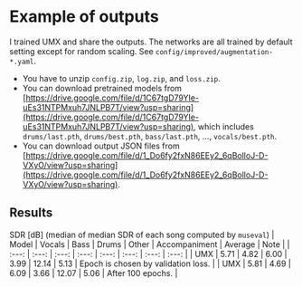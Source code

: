 # Example of outputs
I trained UMX and share the outputs. The networks are all trained by default setting except for random scaling. See `config/improved/augmentation-*.yaml`.
- You have to unzip `config.zip`, `log.zip`, and `loss.zip`.
- You can download pretrained models from [https://drive.google.com/file/d/1C67tgD79YIe-uEs31NTPMxuh7JNLPB7T/view?usp=sharing](https://drive.google.com/file/d/1C67tgD79YIe-uEs31NTPMxuh7JNLPB7T/view?usp=sharing), which includes `drums/last.pth`, `drums/best.pth`, `bass/last.pth`, ..., `vocals/best.pth`.
- You can download output JSON files from [https://drive.google.com/file/d/1_Do6fy2fxN86EEy2_6qBolloJ-D-VXyO/view?usp=sharing](https://drive.google.com/file/d/1_Do6fy2fxN86EEy2_6qBolloJ-D-VXyO/view?usp=sharing).

## Results
SDR [dB] (median of median SDR of each song computed by `museval`)
| Model | Vocals | Bass | Drums | Other | Accompaniment | Average | Note |
| :---: | :---: | :---: | :---: | :---: | :---: | :---: | :---: |
| UMX | 5.71 | 4.82 | 6.00 | 3.99 | 12.14 | 5.13 | Epoch is chosen by validation loss. |
| UMX | 5.81 | 4.69 | 6.09 | 3.66 | 12.07 | 5.06 | After 100 epochs. |